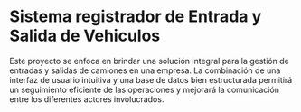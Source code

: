 # Sistema registrador de Entrada y Salida de Vehiculos

  Este proyecto se enfoca en brindar una solución integral para la gestión de entradas y salidas de camiones en una empresa. La combinación de una interfaz de usuario intuitiva y una base de datos bien estructurada permitirá un seguimiento eficiente de las operaciones y mejorará la comunicación entre los diferentes actores involucrados.
